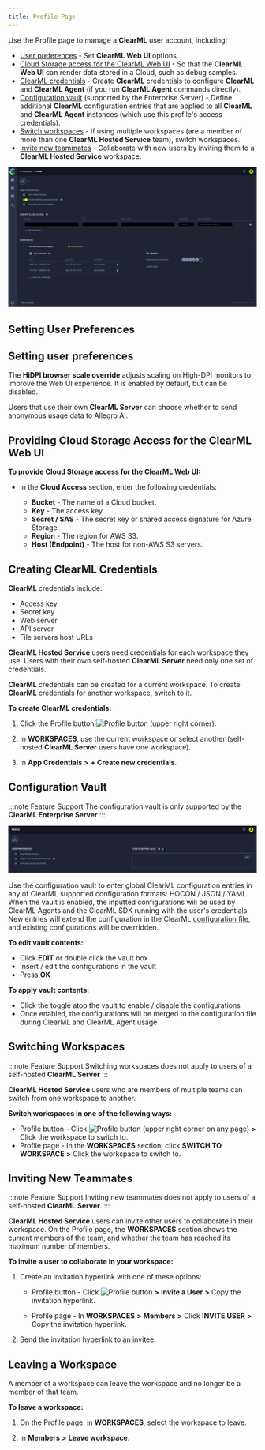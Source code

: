 ```yaml
---
title: Profile Page
---
```


Use the Profile page to manage a **ClearML** user account, including:

* [User preferences](#setting-user-preferences) - Set **ClearML Web UI** options.
* [Cloud Storage access for the ClearML Web UI](#providing-cloud-storage-access-for-the-clearml-web-ui) - So that the **ClearML Web UI** can render data stored in a Cloud, such as debug samples.
* [ClearML credentials](#creating-clearml-credentials) - Create **ClearML** credentials to configure **ClearML** and **ClearML Agent** (if you run **ClearML Agent** commands directly).
* [Configuration vault](#configuration-vault) (supported by the Enterprise Server) - Define additional **ClearML** configuration entries that are applied to all **ClearML** and **ClearML Agent** instances (which use this profile's access credentials).
* [Switch workspaces](#switching-workspaces) - If using multiple workspaces (are a member of more than one **ClearML Hosted Service** team), switch workspaces.
* [Invite new teammates](#inviting-new-teammates) - Collaborate with new users by inviting them to a **ClearML Hosted Service** workspace.

![Profile page](../img/webapp_profile.png)

## Setting User Preferences

## Setting user preferences

The **HiDPI browser scale override** adjusts scaling on High-DPI monitors to improve the Web UI experience. It is enabled
by default, but can be disabled.

Users that use their own **ClearML Server** can choose whether to send anonymous usage data to Allegro AI.

## Providing Cloud Storage Access for the ClearML Web UI

**To provide Cloud Storage access for the ClearML Web UI:**

* In the **Cloud Access** section, enter the following credentials:

    * **Bucket** - The name of a Cloud bucket.
    * **Key** - The access key.
    * **Secret / SAS** - The secret key or shared access signature for Azure Storage.
    * **Region** - The region for AWS S3.
    * **Host (Endpoint)** - The host for non-AWS S3 servers.

## Creating ClearML Credentials

**ClearML** credentials include:
* Access key
* Secret key
* Web server
* API server
* File servers host URLs

**ClearML Hosted Service** users need credentials for each workspace they use. Users with their own self-hosted **ClearML Server**
need only one set of credentials.

**ClearML** credentials can be created for a current workspace. To create **ClearML** credentials for another workspace,
switch to it.

**To create ClearML credentials:**

1. Click the Profile button <img src="/docs/latest/icons/ico-me.svg" alt="Profile button" className="icon size-lg space-sm" />
   (upper right corner).

1. In **WORKSPACES**, use the current workspace or select another (self-hosted **ClearML Server** users have one workspace).

1. In **App Credentials** **>** **+ Create new credentials**.

## Configuration Vault

:::note Feature Support
The configuration vault is only supported by the **ClearML Enterprise Server**
:::

![Configuration vault](../img/webapp_profile_configuration_vault.png)

Use the configuration vault to enter global ClearML configuration entries in any of ClearML supported configuration 
formats: HOCON / JSON / YAML. When the vault is enabled, the inputted configurations will be used by ClearML Agents and the ClearML SDK running with the user's credentials.
New entries will extend the configuration in the ClearML [configuration file](../configs/clearml_conf.md), and
existing configurations will be overridden.

**To edit vault contents:**
* Click **EDIT** or double click the vault box
* Insert / edit the configurations in the vault 
* Press **OK**

**To apply vault contents:**
* Click the toggle atop the vault to enable / disable the configurations
* Once enabled, the configurations will be merged to the configuration file during ClearML and ClearML Agent usage 

## Switching Workspaces

:::note Feature Support
Switching workspaces does not apply to users of a self-hosted **ClearML Server**
:::

**ClearML Hosted Service** users who are members of multiple teams can switch from one workspace to another.

**Switch workspaces in one of the following ways:**

* Profile button - Click <img src="/docs/latest/icons/ico-me.svg" alt="Profile button" className="icon size-lg space-sm" /> (upper right corner on any page) **>**
  Click the workspace to switch to.
* Profile page - In the **WORKSPACES** section, click **SWITCH TO WORKSPACE** **>** Click the workspace to switch to.


## Inviting New Teammates

:::note Feature Support
Inviting new teammates does not apply to users of a self-hosted **ClearML Server**.
:::

**ClearML Hosted Service** users can invite other users to collaborate in their workspace. On the Profile page, the **WORKSPACES**
section shows the current members of the team, and whether the team has reached its maximum number of members.


**To invite a user to collaborate in your workspace:**

1. Create an invitation hyperlink with one of these options:

    * Profile button - Click <img src="/docs/latest/icons/ico-me.svg" alt="Profile button" className="icon size-lg space-sm" />
      **>** **Invite a User** **>** Copy the invitation hyperlink.

    * Profile page - In **WORKSPACES** **>** **Members** **>** Click **INVITE USER** **>** Copy the invitation hyperlink.

1. Send the invitation hyperlink to an invitee.

## Leaving a Workspace

A member of a workspace can leave the workspace and no longer be a member of that team.

**To leave a workspace:**

1. On the Profile page, in **WORKSPACES**, select the workspace to leave.

1. In **Members** **>** **Leave workspace**.
